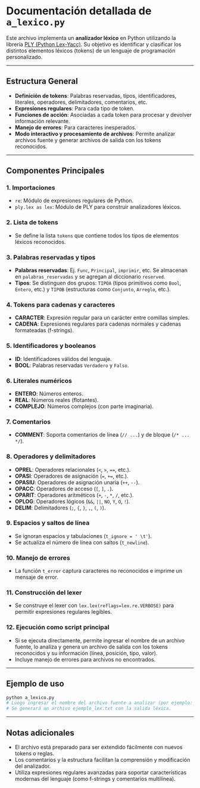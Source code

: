 # Documentación detallada de `a_lexico.py`

Este archivo implementa un **analizador léxico** en Python utilizando la librería [PLY (Python Lex-Yacc)](https://www.dabeaz.com/ply/). Su objetivo es identificar y clasificar los distintos elementos léxicos (tokens) de un lenguaje de programación personalizado.

---

## Estructura General

- **Definición de tokens**: Palabras reservadas, tipos, identificadores, literales, operadores, delimitadores, comentarios, etc.
- **Expresiones regulares**: Para cada tipo de token.
- **Funciones de acción**: Asociadas a cada token para procesar y devolver información relevante.
- **Manejo de errores**: Para caracteres inesperados.
- **Modo interactivo y procesamiento de archivos**: Permite analizar archivos fuente y generar archivos de salida con los tokens reconocidos.

---

## Componentes Principales

### 1. Importaciones
- `re`: Módulo de expresiones regulares de Python.
- `ply.lex as lex`: Módulo de PLY para construir analizadores léxicos.

### 2. Lista de tokens
- Se define la lista `tokens` que contiene todos los tipos de elementos léxicos reconocidos.

### 3. Palabras reservadas y tipos
- **Palabras reservadas**: Ej. `Func`, `Principal`, `imprimir`, etc. Se almacenan en `palabras_reservadas` y se agregan al diccionario `reserved`.
- **Tipos**: Se distinguen dos grupos: `TIPOA` (tipos primitivos como `Bool`, `Entero`, etc.) y `TIPOB` (estructuras como `Conjunto`, `Arreglo`, etc.).

### 4. Tokens para cadenas y caracteres
- **CARACTER**: Expresión regular para un carácter entre comillas simples.
- **CADENA**: Expresiones regulares para cadenas normales y cadenas formateadas (f-strings).

### 5. Identificadores y booleanos
- **ID**: Identificadores válidos del lenguaje.
- **BOOL**: Palabras reservadas `Verdadero` y `Falso`.

### 6. Literales numéricos
- **ENTERO**: Números enteros.
- **REAL**: Números reales (flotantes).
- **COMPLEJO**: Números complejos (con parte imaginaria).

### 7. Comentarios
- **COMMENT**: Soporta comentarios de línea (`// ...`) y de bloque (`/* ... */`).

### 8. Operadores y delimitadores
- **OPREL**: Operadores relacionales (`<`, `>`, `==`, etc.).
- **OPASI**: Operadores de asignación (`=`, `+=`, etc.).
- **OPASIU**: Operadores de asignación unaria (`++`, `--`).
- **OPACC**: Operadores de acceso (`[`, `]`, `.`).
- **OPARIT**: Operadores aritméticos (`+`, `-`, `*`, `/`, etc.).
- **OPLOG**: Operadores lógicos (`&&`, `||`, `NO`, `Y`, `O`, `!`).
- **DELIM**: Delimitadores (`;`, `{`, `}`, `,`, `(`, `)`).

### 9. Espacios y saltos de línea
- Se ignoran espacios y tabulaciones (`t_ignore = ' \t'`).
- Se actualiza el número de línea con saltos (`t_newline`).

### 10. Manejo de errores
- La función `t_error` captura caracteres no reconocidos e imprime un mensaje de error.

### 11. Construcción del lexer
- Se construye el lexer con `lex.lex(reflags=lex.re.VERBOSE)` para permitir expresiones regulares legibles.

### 12. Ejecución como script principal
- Si se ejecuta directamente, permite ingresar el nombre de un archivo fuente, lo analiza y genera un archivo de salida con los tokens reconocidos y su información (línea, posición, tipo, valor).
- Incluye manejo de errores para archivos no encontrados.

---

## Ejemplo de uso

```bash
python a_lexico.py
# Luego ingresar el nombre del archivo fuente a analizar (por ejemplo: ejemplo.txt)
# Se generará un archivo ejemplo_lex.txt con la salida léxica.
```

---

## Notas adicionales
- El archivo está preparado para ser extendido fácilmente con nuevos tokens o reglas.
- Los comentarios y la estructura facilitan la comprensión y modificación del analizador.
- Utiliza expresiones regulares avanzadas para soportar características modernas del lenguaje (como f-strings y comentarios multilínea). 